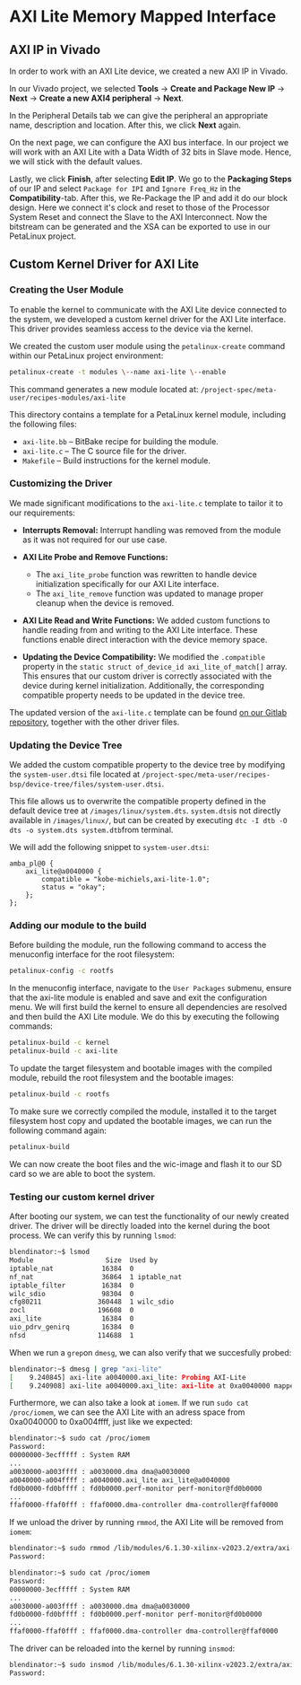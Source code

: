 # AXI Lite Memory Mapped Interface

## AXI IP in Vivado

In order to work with an AXI Lite device, we created a new AXI IP in Vivado.

In our Vivado project, we selected **Tools** → **Create and Package New IP** → **Next** → **Create a new AXI4 peripheral** → **Next**.

In the Peripheral Details tab we can give the peripheral an appropriate name, description and location. After this, we click **Next** again. 

On the next page, we can configure the AXI bus interface. In our project we will work with an AXI Lite with a Data Width of 32 bits in Slave mode. Hence, we will stick with the default values.

Lastly, we click **Finish**, after selecting **Edit IP**. We go to the **Packaging Steps** of our IP and select `Package for IPI` and `Ignore Freq_Hz` in the **Compatibility**-tab. After this, we Re-Package the IP and add it do our block design. Here we connect it's clock and reset to those of the Processor System Reset and connect the Slave to the AXI Interconnect. Now the bitstream can be generated and the XSA can be exported to use in our PetaLinux project.

## Custom Kernel Driver for AXI Lite

### Creating the User Module

To enable the kernel to communicate with the AXI Lite device connected to the system, we developed a custom kernel driver for the AXI Lite interface. This driver provides seamless access to the device via the kernel.

We created the custom user module using the `petalinux-create` command within our PetaLinux project environment:

```bash
petalinux-create -t modules \--name axi-lite \--enable
```

This command generates a new module located at:
`/project-spec/meta-user/recipes-modules/axi-lite`

This directory contains a template for a PetaLinux kernel module, including the following files:

- `axi-lite.bb` – BitBake recipe for building the module.
- `axi-lite.c` – The C source file for the driver.
- `Makefile` – Build instructions for the kernel module.

### Customizing the Driver

We made significant modifications to the `axi-lite.c` template to tailor it to our requirements:

- **Interrupts Removal:** Interrupt handling was removed from the module as it was not required for our use case.

- **AXI Lite Probe and Remove Functions:**
    - The `axi_lite_probe` function was rewritten to handle device initialization specifically for our AXI Lite interface.
    - The `axi_lite_remove` function was updated to manage proper cleanup when the device is removed.

- **AXI Lite Read and Write Functions:** We added custom functions to handle reading from and writing to the AXI Lite interface. These functions enable direct interaction with the device memory space.

- **Updating the Device Compatibility:** We modified the `.compatible` property in the `static struct of_device_id axi_lite_of_match[]` array. This ensures that our custom driver is correctly associated with the device during kernel initialization.  Additionally, the corresponding compatible property needs to be updated in the device tree.

The updated version of the `axi-lite.c` template can be found [on our Gitlab repository](https://gitlab.kuleuven.be/groep-t/courses/rndembed/2425/team-e/-/blob/dc3bfc9545764c0c609129f23d57835e42d775bb/axi-lite-kernel-driver/files/axi-lite.c), together with the other driver files.

### Updating the Device Tree

We added the custom compatible property to the device tree by modifying the `system-user.dtsi` file located at
`/project-spec/meta-user/recipes-bsp/device-tree/files/system-user.dtsi`.

This file allows us to overwrite the compatible property defined in the default device tree at `/images/linux/system.dts`. `system.dts`is not directly available in `/images/linux/`, but can be created by executing `dtc -I dtb -O dts -o system.dts system.dtb`from terminal.

We will add the following snippet to `system-user.dtsi`:

```dts
amba_pl@0 {
    axi_lite@a0040000 {
        compatible = "kobe-michiels,axi-lite-1.0";
        status = "okay";
    };
};
```

### Adding our module to the build

Before building the module, run the following command to access the menuconfig interface for the root filesystem:

```bash
petalinux-config -c rootfs
```
In the menuconfig interface, navigate to the `User Packages` submenu, ensure that the axi-lite module is enabled and save and exit the configuration menu. We will first build the kernel to ensure all dependencies are resolved and then build the AXI Lite module. We do this by executing the following commands:

```bash
petalinux-build -c kernel
petalinux-build -c axi-lite 
```
To update the target filesystem and bootable images with the compiled module, rebuild the root filesystem and the bootable images:

```bash
petalinux-build -c rootfs
```

To make sure we correctly compiled the module, installed it to the target filesystem host copy and updated the bootable images, we can run the following command again:

```bash
petalinux-build
```
We can now create the boot files and the wic-image and flash it to our SD card so we are able to boot the system. 

### Testing our custom kernel driver

After booting our system, we can test the functionality of our newly created driver. 
The driver will be directly loaded into the kernel during the boot process. We can verify this by running `lsmod`:

```bash
blendinator:~$ lsmod
Module                  Size  Used by
iptable_nat            16384  0
nf_nat                 36864  1 iptable_nat
iptable_filter         16384  0
wilc_sdio              98304  0
cfg80211              360448  1 wilc_sdio
zocl                  196608  0
axi_lite               16384  0
uio_pdrv_genirq        16384  0
nfsd                  114688  1
```

When we run a `grep`on `dmesg`, we can also verify that we succesfully probed:


```bash
blendinator:~$ dmesg | grep "axi-lite"
[    9.240845] axi-lite a0040000.axi_lite: Probing AXI-Lite
[    9.240908] axi-lite a0040000.axi_lite: axi-lite at 0xa0040000 mapped to 0x09b60000
```

Furthermore, we can also take a look at `iomem`. If we run `sudo cat /proc/iomem`, we can see the AXI Lite with an adress space from 0xa0040000 to 0xa004ffff, just like we expected:

```bash
blendinator:~$ sudo cat /proc/iomem
Password:
00000000-3ecfffff : System RAM
...
a0030000-a003ffff : a0030000.dma dma@a0030000
a0040000-a004ffff : a0040000.axi_lite axi_lite@a0040000
fd0b0000-fd0bffff : fd0b0000.perf-monitor perf-monitor@fd0b0000
...
ffaf0000-ffaf0fff : ffaf0000.dma-controller dma-controller@ffaf0000
```
If we unload the driver by running `rmmod`, the AXI Lite will be removed from `iomem`:

```bash
blendinator:~$ sudo rmmod /lib/modules/6.1.30-xilinx-v2023.2/extra/axi-lite.ko
Password:

blendinator:~$ sudo cat /proc/iomem
Password:
00000000-3ecfffff : System RAM
...
a0030000-a003ffff : a0030000.dma dma@a0030000
fd0b0000-fd0bffff : fd0b0000.perf-monitor perf-monitor@fd0b0000
...
ffaf0000-ffaf0fff : ffaf0000.dma-controller dma-controller@ffaf0000
```
The driver can be reloaded into the kernel by running `insmod`:

```bash
blendinator:~$ sudo insmod /lib/modules/6.1.30-xilinx-v2023.2/extra/axi-lite.ko
Password:
```


